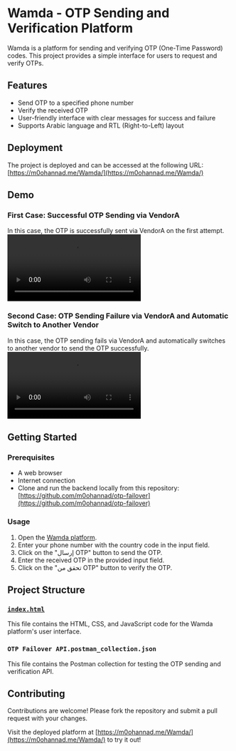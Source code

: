 # Wamda - OTP Sending and Verification Platform

Wamda is a platform for sending and verifying OTP (One-Time Password) codes. This project provides a simple interface for users to request and verify OTPs.

## Features

- Send OTP to a specified phone number
- Verify the received OTP
- User-friendly interface with clear messages for success and failure
- Supports Arabic language and RTL (Right-to-Left) layout

## Deployment

The project is deployed and can be accessed at the following URL:
[https://m0ohannad.me/Wamda/](https://m0ohannad.me/Wamda/)

## Demo

### First Case: Successful OTP Sending via VendorA
In this case, the OTP is successfully sent via VendorA on the first attempt.
![First-Case](./First-Case.mp4)

### Second Case: OTP Sending Failure via VendorA and Automatic Switch to Another Vendor
In this case, the OTP sending fails via VendorA and automatically switches to another vendor to send the OTP successfully.
![Second-Case](./Second-Case.mp4)

## Getting Started

### Prerequisites

- A web browser
- Internet connection
- Clone and run the backend locally from this repository: [https://github.com/m0ohannad/otp-failover](https://github.com/m0ohannad/otp-failover)


### Usage

1. Open the [Wamda platform](https://m0ohannad.me/Wamda/).
2. Enter your phone number with the country code in the input field.
3. Click on the "إرسال OTP" button to send the OTP.
4. Enter the received OTP in the provided input field.
5. Click on the "تحقق من OTP" button to verify the OTP.

## Project Structure

### [`index.html`](index.html)

This file contains the HTML, CSS, and JavaScript code for the Wamda platform's user interface.

### `OTP Failover API.postman_collection.json`

This file contains the Postman collection for testing the OTP sending and verification API.

## Contributing

Contributions are welcome! Please fork the repository and submit a pull request with your changes.

Visit the deployed platform at [https://m0ohannad.me/Wamda/](https://m0ohannad.me/Wamda/) to try it out!

<!-- - Made with 💚 by [Mohannad Alhatame](https://m0ohannad.me) for Wamda 🚀 -->
